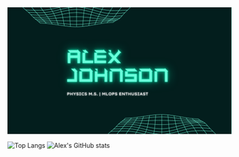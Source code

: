 <img src="https://github.com/aijphy/aijphy/blob/main/githubcover.png" alt="cover image" >
<br/>

![Top Langs](https://github-readme-stats.vercel.app/api/top-langs/?username=aijphy&theme=cobalt)
![Alex's GitHub stats](https://github-readme-stats.vercel.app/api?username=aijphy&hide=contribs&theme=cobalt&show_icons=true)


<!--
**aijphy/aijphy** is a ✨ _special_ ✨ repository because its `README.md` (this file) appears on your GitHub profile.

Here are some ideas to get you started:

- 🔭 I’m currently working on ...
- 🌱 I’m currently learning ...
- 👯 I’m looking to collaborate on ...
- 🤔 I’m looking for help with ...
- 💬 Ask me about ...
- 📫 How to reach me: ...
- 😄 Pronouns: ...
- ⚡ Fun fact: ...
-->
